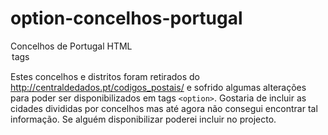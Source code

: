 # option-concelhos-portugal

Concelhos de Portugal HTML <option> tags

Estes concelhos e distritos foram retirados do http://centraldedados.pt/codigos_postais/ e sofrido algumas alterações para poder ser disponibilizados em tags `<option>`. Gostaria de incluir as cidades divididas por concelhos mas até agora não consegui encontrar tal informação. Se alguém disponibilizar poderei incluir no projecto.

